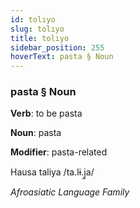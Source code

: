 ```yaml
---
id: tolıyo
slug: tolıyo
title: tolıyo
sidebar_position: 255
hoverText: pasta § Noun
---
```


### pasta § Noun

**Verb**: to be pasta

**Noun**: pasta

**Modifier**: pasta-related

Hausa taliya /ta.lɨ.j̰a/

*Afroasiatic Language Family*